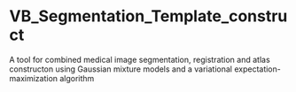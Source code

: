 # VB_Segmentation_Template_construct
A tool for combined medical image segmentation, registration and atlas constructon using Gaussian mixture models and a variational expectation-maximization algorithm
